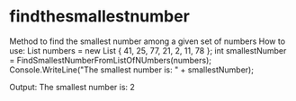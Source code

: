 # findthesmallestnumber
Method to find the smallest number among a given set of numbers
How to use:
List<int> numbers = new List<int> { 41, 25, 77, 21, 2, 11, 78 };
int smallestNumber = FindSmallestNumberFromListOfNUmbers(numbers);
Console.WriteLine("The smallest number is: " + smallestNumber);

Output: The smallest number is: 2
